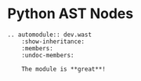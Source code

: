# Python AST Nodes

```{eval-rst}
.. automodule:: dev.wast
    :show-inheritance:
    :members:
    :undoc-members:

    The module is **great**!
```
